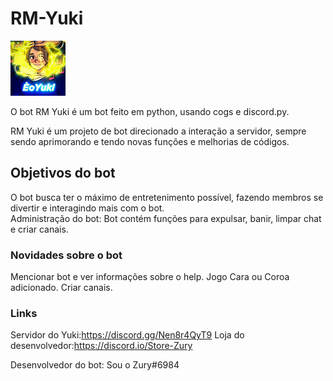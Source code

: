 # RM-Yuki
![profile](https://github.com/VL0511/RM-Yuki/blob/main/img/Yuki.jpg)

O bot RM Yuki é um bot feito em python, usando cogs e discord.py.

RM Yuki é um projeto de bot direcionado a interação a servidor, sempre sendo aprimorando e tendo novas funções e melhorias de códigos.

## Objetivos do bot

O bot busca ter o máximo de entretenimento possível, fazendo membros se divertir e interagindo mais com o bot.<br>
Administração do bot: Bot contém funções para expulsar, banir, limpar chat e criar canais.

### Novidades sobre o bot

Mencionar bot e ver informações sobre o help.
Jogo Cara ou Coroa adicionado.
Criar canais.

### Links

Servidor do Yuki:https://discord.gg/Nen8r4QyT9
Loja do desenvolvedor:https://discord.io/Store-Zury


Desenvolvedor do bot: Sou o Zury#6984
